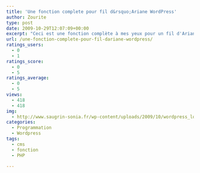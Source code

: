 ```yaml
---
title: 'Une fonction complete pour fil d&rsquo;Ariane WordPress'
author: Zourite
type: post
date: 2009-10-29T12:07:09+00:00
excerpt: "Ceci est une fonction complète à mes yeux pour un fil d'Ariane pour wordpress. J'ai longtemps recherché sur le net mais aucun ne me plaisait réellement donc j'ai modifier un fonction déjà existante et facile à trouver sur le net. A vous de l'utiliser ou pas !"
url: /une-fonction-complete-pour-fil-dariane-wordpress/
ratings_users:
  - 0
  - 1
ratings_score:
  - 0
  - 5
ratings_average:
  - 0
  - 5
views:
  - 418
  - 418
img:
  - http://www.saugrin-sonia.fr/wp-content/uploads/2009/10/wordpress_logo.png
categories:
  - Programmation
  - Wordpress
tags:
  - cms
  - fonction
  - PHP

---
```

